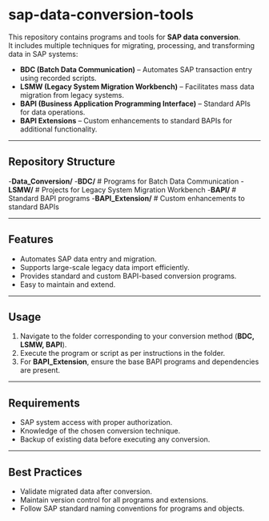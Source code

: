 # sap-data-conversion-tools
This repository contains programs and tools for **SAP data conversion**.  
It includes multiple techniques for migrating, processing, and transforming data in SAP systems:

- **BDC (Batch Data Communication)** – Automates SAP transaction entry using recorded scripts.  
- **LSMW (Legacy System Migration Workbench)** – Facilitates mass data migration from legacy systems.  
- **BAPI (Business Application Programming Interface)** – Standard APIs for data operations.  
- **BAPI Extensions** – Custom enhancements to standard BAPIs for additional functionality.

---

## Repository Structure

-**Data_Conversion/**
  -**BDC/**                  # Programs for Batch Data Communication
  -**LSMW/**                 # Projects for Legacy System Migration Workbench
  -**BAPI/**                 # Standard BAPI programs
   -**BAPI_Extension/**      # Custom enhancements to standard BAPIs

---

## Features
- Automates SAP data entry and migration.  
- Supports large-scale legacy data import efficiently.  
- Provides standard and custom BAPI-based conversion programs.  
- Easy to maintain and extend.

---

## Usage
1. Navigate to the folder corresponding to your conversion method (**BDC, LSMW, BAPI**).  
2. Execute the program or script as per instructions in the folder.  
3. For **BAPI_Extension**, ensure the base BAPI programs and dependencies are present.  

---

## Requirements
- SAP system access with proper authorization.  
- Knowledge of the chosen conversion technique.  
- Backup of existing data before executing any conversion.  

---

## Best Practices
- Validate migrated data after conversion.  
- Maintain version control for all programs and extensions.  
- Follow SAP standard naming conventions for programs and objects.
